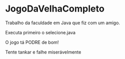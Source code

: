 # JogoDaVelhaCompleto

Trabalho da faculdade em Java que fiz com um amigo.

Executa primeiro o selecione.java

O jogo tá PODRE de bom!

Tente tankar e falhe miserávelmente
